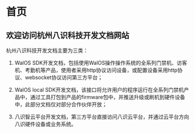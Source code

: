 # 首页
欢迎访问杭州八识科技开发文档网站
-------
杭州八识科技开发文档主要为三类：

1. WalOS SDK开发文档，包括使用WalOS操作操作系统的全系列门禁机、访客机、考勤机等产品，使用者采用http协议访问设备，或配置设备采用http协议、websocket协议访问第三方平台；

2. WalOS local SDK开发文档，该接口将允许用户的程序运行在全系列门禁机产品中，通过工具打包到产品的firmware包中，并推送升级或刷机到硬件设备中，此部分文档仅对部分合作伙伴开放；

3. 八识智云平台开发文档，第三方平台直接访问八识云平台，并通过云平台方向八识硬件设备或业务系统。


